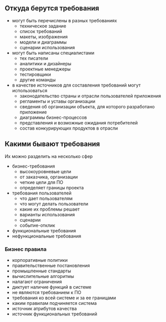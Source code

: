 ## Откуда берутся требования
- могут быть перечислены в разных требованиях
  - техническое задание
  - список требований
  - макеты, изображения
  - модели и диаграммы
  - сценарии использования
- могут быть написаны специалистами
  - тех писатели
  - аналитики и дизайнеры
  - проектные менеджеры
  - тестировщики
  - другие команды
- в качестве источников для составления требований могут использоваться
  - законодательство страны и отрасли пользователей приложения
  - регламенты и уставы организации
  - сведения об организации объекта, для которого разработано приложение
  - диаграммы бизнес-процессов
  - представления и возможные ожидания потребителей
  - состав конкурирующих продуктов в отрасли

## Какими бывают требования
Их можно разделить на несколько сфер
- бизнес-требования
  - высокоуровневые цели
  - от заказчика, организации
  - четкие цели для ПО
  - определяет границы проекта
- требования пользователей
  - что дает пользователям
  - что могут делать пользователи
  - какие их проблемы решает
  - варианты использования
  - сценарии
  - событие-отклик
- функциональные требования
- нефункциональные требования

### Бизнес правила
- корпоративные политики
- правительственные постановления
- промышленные стандарты
- вычислительные алгоритмы
- налагают ограничения
- диктует наличие функций в системе
- не являются требованием к ПО
- требования ко всей системе и за ее границами
- каким правилам подчиняется система
- источник атрибутов качества
- источник функциональных требований
 
